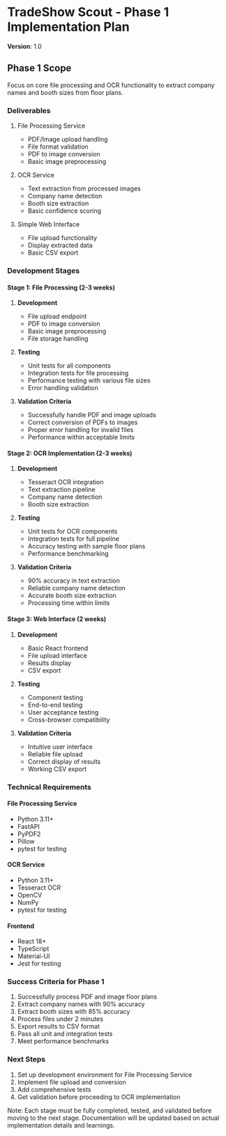 # TradeShow Scout - Phase 1 Implementation Plan
**Version**: 1.0

## Phase 1 Scope
Focus on core file processing and OCR functionality to extract company names and booth sizes from floor plans.

### Deliverables
1. File Processing Service
   - PDF/Image upload handling
   - File format validation
   - PDF to image conversion
   - Basic image preprocessing

2. OCR Service
   - Text extraction from processed images
   - Company name detection
   - Booth size extraction
   - Basic confidence scoring

3. Simple Web Interface
   - File upload functionality
   - Display extracted data
   - Basic CSV export

### Development Stages

#### Stage 1: File Processing (2-3 weeks)
1. **Development**
   - File upload endpoint
   - PDF to image conversion
   - Basic image preprocessing
   - File storage handling

2. **Testing**
   - Unit tests for all components
   - Integration tests for file processing
   - Performance testing with various file sizes
   - Error handling validation

3. **Validation Criteria**
   - Successfully handle PDF and image uploads
   - Correct conversion of PDFs to images
   - Proper error handling for invalid files
   - Performance within acceptable limits

#### Stage 2: OCR Implementation (2-3 weeks)
1. **Development**
   - Tesseract OCR integration
   - Text extraction pipeline
   - Company name detection
   - Booth size extraction

2. **Testing**
   - Unit tests for OCR components
   - Integration tests for full pipeline
   - Accuracy testing with sample floor plans
   - Performance benchmarking

3. **Validation Criteria**
   - 90% accuracy in text extraction
   - Reliable company name detection
   - Accurate booth size extraction
   - Processing time within limits

#### Stage 3: Web Interface (2 weeks)
1. **Development**
   - Basic React frontend
   - File upload interface
   - Results display
   - CSV export

2. **Testing**
   - Component testing
   - End-to-end testing
   - User acceptance testing
   - Cross-browser compatibility

3. **Validation Criteria**
   - Intuitive user interface
   - Reliable file upload
   - Correct display of results
   - Working CSV export

### Technical Requirements

#### File Processing Service
- Python 3.11+
- FastAPI
- PyPDF2
- Pillow
- pytest for testing

#### OCR Service
- Python 3.11+
- Tesseract OCR
- OpenCV
- NumPy
- pytest for testing

#### Frontend
- React 18+
- TypeScript
- Material-UI
- Jest for testing

### Success Criteria for Phase 1
1. Successfully process PDF and image floor plans
2. Extract company names with 90% accuracy
3. Extract booth sizes with 85% accuracy
4. Process files under 2 minutes
5. Export results to CSV format
6. Pass all unit and integration tests
7. Meet performance benchmarks

### Next Steps
1. Set up development environment for File Processing Service
2. Implement file upload and conversion
3. Add comprehensive tests
4. Get validation before proceeding to OCR implementation

Note: Each stage must be fully completed, tested, and validated before moving to the next stage. Documentation will be updated based on actual implementation details and learnings.